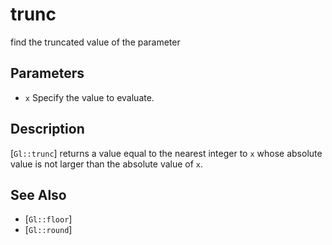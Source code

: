 # trunc
find the truncated value of the parameter

## Parameters
- `x`
  Specify the value to evaluate.

## Description
[`Gl::trunc`] returns a value equal to the nearest integer to `x`
  whose absolute value is not larger than the absolute value of `x`.

## See Also
- [`Gl::floor`]
- [`Gl::round`]
